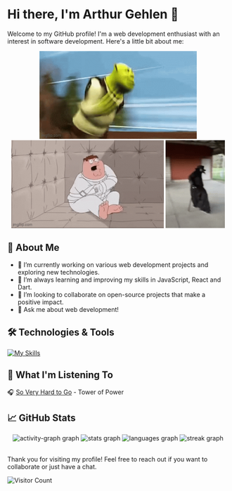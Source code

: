 # Hi there, I'm Arthur Gehlen 👋

Welcome to my GitHub profile! I'm a web development enthusiast with an interest in software development. Here's a little bit about me:

<div align='center'>
  <img src='https://github.com/ArthurGehlen/ArthurGehlen/raw/main/gif.gif' height='200rem' />
  <img src='https://github.com/ArthurGehlen/ArthurGehlen/raw/main/gif2.gif' height='200rem' />
  <img src='https://github.com/ArthurGehlen/ArthurGehlen/raw/main/gif3.gif' height='200rem' />
</div>


## 🚀 About Me

- 🔭 I’m currently working on various web development projects and exploring new technologies.
- 🌱 I’m always learning and improving my skills in JavaScript, React and Dart.
- 👯 I’m looking to collaborate on open-source projects that make a positive impact.
- 💬 Ask me about web development!

## 🛠️ Technologies & Tools

[![My Skills](https://skillicons.dev/icons?i=py,dart,html,css,scss,js,react,vite,git,vscode,figma)](https://skillicons.dev)

## 🎤 What I'm Listening To

🎧 [So Very Hard to Go](https://www.youtube.com/watch?v=cbyKxiVvpaE) - Tower of Power


## 📈 GitHub Stats

<div align="center">
  <img src="https://github-readme-activity-graph.vercel.app/graph?username=ArthurGehlen&radius=16&theme=react&area=true&order=5" height="300" alt="activity-graph graph"  />
  <img src="https://github-readme-stats.vercel.app/api?username=ArthurGehlen&hide_title=false&hide_rank=false&show_icons=true&include_all_commits=true&count_private=true&disable_animations=false&theme=tokyonight&locale=en&hide_border=false&order=1" height="150" alt="stats graph"  />
  <img src="https://github-readme-stats.vercel.app/api/top-langs?username=ArthurGehlen&locale=en&hide_title=false&layout=compact&card_width=320&langs_count=5&theme=tokyonight&hide_border=false&order=2" height="150" alt="languages graph"  />
  <img src="https://streak-stats.demolab.com?user=ArthurGehlen&locale=en&mode=daily&theme=tokyonight&hide_border=false&border_radius=5&order=3" height="150" alt="streak graph"  />
</div>

<br>

Thank you for visiting my profile! Feel free to reach out if you want to collaborate or just have a chat.

![Visitor Count](https://visitor-badge.laobi.icu/badge?page_id=ArthurGehlen)
